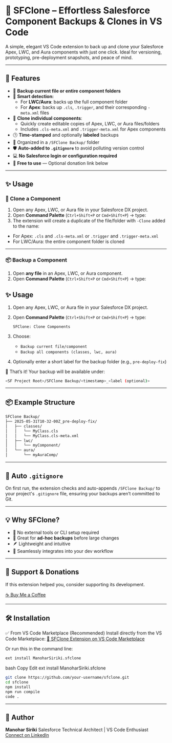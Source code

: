 # 🌟 SFClone – Effortless Salesforce Component Backups & Clones in VS Code

A simple, elegant VS Code extension to back up and clone your Salesforce Apex, LWC, and Aura components with just one click. Ideal for versioning, prototyping, pre-deployment snapshots, and peace of mind.

---

## 🚀 Features

- 📁 **Backup current file or entire component folders**
- 🧠 **Smart detection:**
  - For **LWC/Aura**: backs up the full component folder
  - For **Apex**: backs up `.cls`, `.trigger`, and their corresponding `-meta.xml` files
- 🔄 **Clone individual components**:
  - Quickly create editable copies of Apex, LWC, or Aura files/folders
  - Includes `.cls-meta.xml` and `.trigger-meta.xml` for Apex components
- 🕒 **Time-stamped** and optionally **labeled** backups
- 📂 Organized in a `/SFClone Backup/` folder
- 🛡️ **Auto-added to `.gitignore`** to avoid polluting version control
- 💻 **No Salesforce login or configuration required**
- 🎁 **Free to use** — Optional donation link below

---

## ✨ Usage

### 🔁 Clone a Component

1. Open any Apex, LWC, or Aura file in your Salesforce DX project.
2. Open **Command Palette** (`Ctrl+Shift+P` or `Cmd+Shift+P`) → type:
3. The extension will create a duplicate of the file/folder with `-Clone` added to the name:
- For Apex: `.cls` and `.cls-meta.xml` or `.trigger` and `.trigger-meta.xml`
- For LWC/Aura: the entire component folder is cloned

---

### 📦 Backup a Component

1. Open **any file** in an Apex, LWC, or Aura component.
2. Open **Command Palette** (`Ctrl+Shift+P` or `Cmd+Shift+P`) → type:




## ✨ Usage

1. Open any Apex, LWC, or Aura file in your Salesforce DX project.
2. Open **Command Palette** (`Ctrl+Shift+P` or `Cmd+Shift+P`) → type:

   ```
   SFClone: Clone Components
   ```

3. Choose:
   - `Backup current file/component`
   - `Backup all components (classes, lwc, aura)`

4. Optionally enter a short label for the backup folder (e.g., `pre-deploy-fix`)

🎉 That’s it! Your backup will be available under:

```bash
<SF Project Root>/SFClone Backup/<timestamp>_<label (optional)>
```

---

## 📦 Example Structure

```bash
SFClone Backup/
├── 2025-05-31T10-32-00Z_pre-deploy-fix/
│   ├── classes/
│   │   └── MyClass.cls
│   │   └── MyClass.cls-meta.xml
│   ├── lwc/
│   │   └── myComponent/
│   └── aura/
│       └── myAuraComp/
```

---

## 📁 Auto `.gitignore`

On first run, the extension checks and auto-appends `/SFClone Backup/` to your project's `.gitignore` file, ensuring your backups aren’t committed to Git.

---

## 💡 Why SFClone?

- 🚫 No external tools or CLI setup required
- 🔄 Great for **ad-hoc backups** before large changes
- 🪶 Lightweight and intuitive
- 🔌 Seamlessly integrates into your dev workflow

---

## 💖 Support & Donations

If this extension helped you, consider supporting its development.

[☕ Buy Me a Coffee](https://www.buymeacoffee.com/manoharsiriki)

---

## 🛠️ Installation

✅ From VS Code Marketplace (Recommended)
Install directly from the VS Code Marketplace:
[🔗 SFClone Extension on VS Code Marketplace](https://marketplace.visualstudio.com/items?itemName=ManoharSiriki.sfclone)

Or run this in the command line:
```bash
ext install ManoharSiriki.sfclone
```

bash
Copy
Edit
ext install ManoharSiriki.sfclone

```bash
git clone https://github.com/your-username/sfclone.git
cd sfclone
npm install
npm run compile
code .
```

---

## 🧠 Author

**Manohar Siriki**
Salesforce Technical Architect | VS Code Enthusiast
[Connect on LinkedIn](https://www.linkedin.com/in/manoharsiriki)

